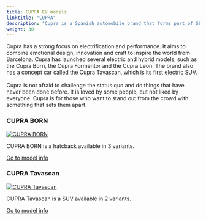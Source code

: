 ```yaml
---
title: CUPRA EV models
linktitle: "CUPRA"
description: "Cupra is a Spanish automobile brand that forms part of SEAT. It was created in 2018 as a spin-off of SEAT's performance division. Cupra stands for Cup Racing and reflects the brand's passion for racing and powerful car."
weight: 30
---
```

<!-- markdownlint-disable MD033 -->
<!-- markdownlint-disable MD010 -->
Cupra has a strong focus on electrification and performance. It aims to combine emotional design, innovation and craft to inspire the world from Barcelona. Cupra has launched several electric and hybrid models, such as the Cupra Born, the Cupra Formentor and the Cupra Leon. The brand also has a concept car called the Cupra Tavascan, which is its first electric SUV.<br /><br /> Cupra is not afraid to challenge the status quo and do things that have never been done before. It is loved by some people, but not liked by everyone. Cupra is for those who want to stand out from the crowd with something that sets them apart.

<div class="container shadow-sm p-3 mb-4 bg-body-tertiary rounded border">
<h3> CUPRA BORN</h3>
	<div class="row">
		<div class="col col-12 col-md-6">
			<a href="born"><img src="https://media.evkx.net/multimedia/models/cupra/born/born_58/main_1_st.jpg" class="img-fluid" alt="CUPRA BORN" ></a>
		</div>
		<div class="col col-12 col-md-6">
<p>
CUPRA BORN is a hatcback available in 3 variants.
</p>
	<a href="born/" class="btn btn-outline-primary" role="button">Go to model info</a>
		</div>
	</div>
</div>
<div class="container shadow-sm p-3 mb-4 bg-body-tertiary rounded border">
<h3> CUPRA Tavascan</h3>
	<div class="row">
		<div class="col col-12 col-md-6">
			<a href="tavascan"><img src="https://media.evkx.net/multimedia/models/cupra/tavascan/tavascan_vz/main_1_st.JPG" class="img-fluid" alt="CUPRA Tavascan" ></a>
		</div>
		<div class="col col-12 col-md-6">
<p>
CUPRA Tavascan is a SUV available in 2 variants.
</p>
	<a href="tavascan/" class="btn btn-outline-primary" role="button">Go to model info</a>
		</div>
	</div>
</div>
